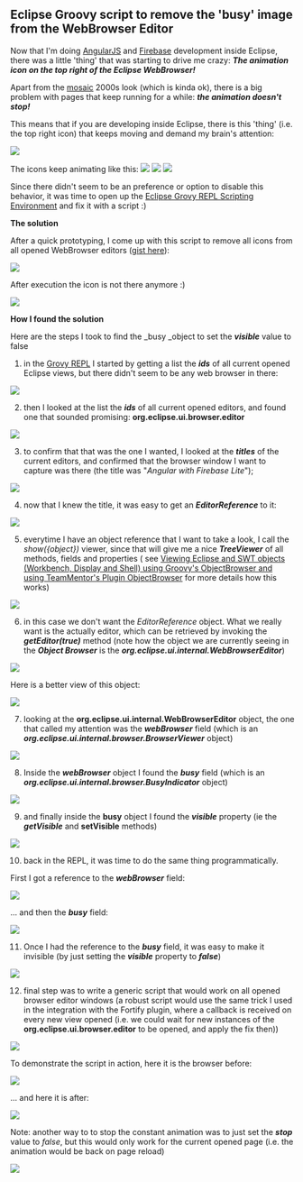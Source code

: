 ##  Eclipse Groovy script to remove the 'busy' image from the WebBrowser Editor

Now that I'm doing [AngularJS](http://blog.diniscruz.com/search/label/AngularJS) and [Firebase](http://blog.diniscruz.com/search/label/Firebase) development inside Eclipse, there was a little 'thing' that was starting to drive me crazy: **_The animation icon on the top right of the Eclipse WebBrowser!_**  

Apart from the [mosaic](http://en.wikipedia.org/wiki/Mosaic_(web_browser)) 2000s look (which is kinda ok), there is a big problem with pages that keep running for a while: **_the animation doesn't stop!_**  

This means that if you are developing inside Eclipse, there is this 'thing' (i.e. the top right icon) that keeps moving and demand my brain's attention:  

![](images/Screen_Shot_2014-03-01_at_17_56_29.png)

The icons keep animating like this:  ![](images/Screen_Shot_2014-03-01_at_18_41_38.png) ![](images/Screen_Shot_2014-03-01_at_17_56_53.png) ![](images/Screen_Shot_2014-03-01_at_18_41_44.png)

Since there didn't seem to be an preference or option to disable this behavior, it was time to open up the [Eclipse Grovy REPL Scripting Environment](https://marketplace.eclipse.org/content/eclipse-grovy-repl-scripting-environment) and fix it with a script :)

**The solution**

After a quick prototyping, I come up with this script to remove all icons from all opened WebBrowser editors ([gist here](https://gist.github.com/DinisCruz-Dev/9294163)):

![](images/Screen_Shot_2014-03-01_at_18_03_16.png)

After execution the icon is not there anymore :)

![](images/Screen_Shot_2014-03-01_at_18_04_41.png)

**How I found the solution**

Here are the steps I took to find the _busy _object to set the **_visible_** value to false

1) in the [Grovy REPL](https://marketplace.eclipse.org/content/eclipse-grovy-repl-scripting-environment) I started by getting a list the **_ids_** of all current opened Eclipse views, but there didn't seem to be any web browser in there:

![](images/Screen_Shot_2014-03-01_at_18_16_00.png)

2) then I looked at the list the **_ids_** of all current opened editors, and found one that sounded promising:  **org.eclipse.ui.browser.editor**

![](images/Screen_Shot_2014-03-01_at_18_07_39.png)

3) to confirm that that was the one I wanted, I looked at the **_titles_** of the current editors, and confirmed that the browser window I want to capture was there (the title was "_Angular with Firebase Lite_");

![](images/Screen_Shot_2014-03-01_at_18_07_48.png)

4) now that I knew the title, it was easy to get an **_EditorReference_** to it:

![](images/Screen_Shot_2014-03-01_at_18_08_09.png)

5) everytime I have an object reference that I want to take a look, I call the _show({object})_ viewer, since that will give me a nice **_TreeViewer_** of all methods, fields and properties ( see [Viewing Eclipse and SWT objects (Workbench, Display and Shell) using Groovy's ObjectBrowser and using TeamMentor's Plugin ObjectBrowser](http://blog.diniscruz.com/2014/01/viewing-eclipse-and-swt-objects.html) for more details how this works)

![](images/Screen_Shot_2014-03-01_at_18_08_30.png)

6) in this case we don't want the _EditorReference_ object. What we really want is the actually editor, which can be retrieved by invoking the **_getEditor(true)_** method (note how the object we are currently seeing in the **_Object Browser_** is the **_org.eclipse.ui.internal.WebBrowserEditor_**)

![](images/Screen_Shot_2014-03-01_at_18_10_03.png)

Here is a better view of this object:

![](images/Screen_Shot_2014-03-01_at_18_10_31.png)

7) looking at the **org.eclipse.ui.internal.WebBrowserEditor** object, the one that called my attention was the **_webBrowser_** field (which is an **_org.eclipse.ui.internal.browser.BrowserViewer_** object)

![](images/Screen_Shot_2014-03-01_at_18_10_39.png)

8) Inside the **_webBrowser_** object I found the **_busy_** field (which is an **_org.eclipse.ui.internal.browser.BusyIndicator_** object)

![](images/Screen_Shot_2014-03-01_at_18_10_47.png)

9) and finally inside the **busy** object I found the **_visible_** property (ie the **_getVisible_** and **setVisible** methods)

![](images/Screen_Shot_2014-03-01_at_18_11_19.png)

10) back in the REPL, it was time to do the same thing programmatically.

First I got a reference to the **_webBrowser_** field:

![](images/Screen_Shot_2014-03-01_at_18_11_49.png)

... and then the **_busy_** field:

![](images/Screen_Shot_2014-03-01_at_18_12_11.png)

11) Once I had the reference to the **_busy_** field, it was easy to make it invisible (by just setting the **_visible_** property to **_false_**)

![](images/Screen_Shot_2014-03-01_at_18_12_54.png)

12) final step was to write a generic script that would work on all opened browser editor windows (a robust script would use the same trick I used in the integration with the Fortify plugin, where a callback is received on every new view opened (i.e. we could wait for new instances of the **org.eclipse.ui.browser.editor** to be opened, and apply the fix then))

![](images/Screen_Shot_2014-03-01_at_18_31_49.png)

To demonstrate the script in action, here it is the browser before:

![](images/Screen_Shot_2014-03-01_at_17_56_29.png)

... and here it is after:

![](images/Screen_Shot_2014-03-01_at_18_04_41.png)

Note: another way to to stop the constant animation was to just set the **_stop_** value to _false_, but this would only work for the current opened page (i.e. the animation would be back on page reload)

![](images/Screen_Shot_2014-03-01_at_18_12_32.png)
